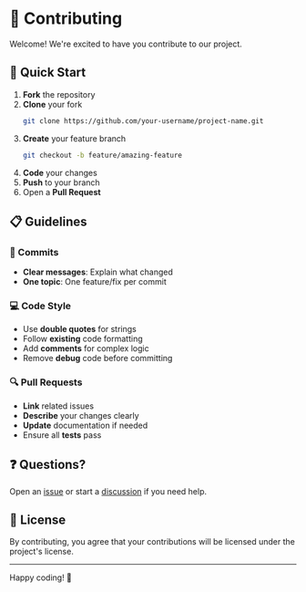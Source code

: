 # 🤝 Contributing

Welcome! We're excited to have you contribute to our project.

## 🚀 Quick Start

1. **Fork** the repository
2. **Clone** your fork
   ```bash
   git clone https://github.com/your-username/project-name.git
   ```
3. **Create** your feature branch
   ```bash
   git checkout -b feature/amazing-feature
   ```
4. **Code** your changes
5. **Push** to your branch
6. Open a **Pull Request**

## 📋 Guidelines

### 💬 Commits
- **Clear messages**: Explain what changed
- **One topic**: One feature/fix per commit

### 💻 Code Style
- Use **double quotes** for strings
- Follow **existing** code formatting
- Add **comments** for complex logic
- Remove **debug** code before committing

### 🔍 Pull Requests
- **Link** related issues
- **Describe** your changes clearly
- **Update** documentation if needed
- Ensure all **tests** pass

## ❓ Questions?

Open an [issue](../../issues) or start a [discussion](../../discussions) if you need help.

## 📜 License

By contributing, you agree that your contributions will be licensed under the project's license.

---
Happy coding! 🎉